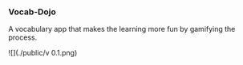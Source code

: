 ### Vocab-Dojo

A vocabulary app that makes the learning more fun by gamifying the process.

![](./public/v 0.1.png)
